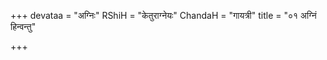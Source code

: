 +++
devataa = "अग्निः"
RShiH = "केतुराग्नेयः"
ChandaH = "गायत्री"
title = "०१ अग्निं हिन्वन्तु"

+++

